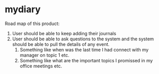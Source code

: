 # mydiary

Road map of this product:

1. User should be able to keep adding their journals
2. User should be able to ask questions to the system and the system should be able to pull the details of any event.
   1. Something like when was the last time I had connect with my manager on topic 1 etc.
   2. Something like what are the important topics I promissed in my office meetings etc.
